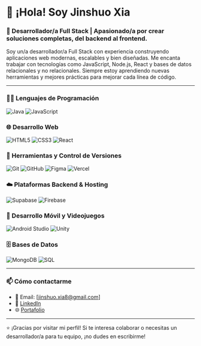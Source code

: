 # 👋 ¡Hola! Soy Jinshuo Xia

### 🚀 Desarrollador/a Full Stack | Apasionado/a por crear soluciones completas, del backend al frontend.

Soy un/a desarrollador/a Full Stack con experiencia construyendo aplicaciones web modernas, escalables y bien diseñadas. Me encanta trabajar con tecnologías como JavaScript, Node.js, React y bases de datos relacionales y no relacionales. Siempre estoy aprendiendo nuevas herramientas y mejores prácticas para mejorar cada línea de código.

---
### 👨‍💻 Lenguajes de Programación
![Java](https://img.shields.io/badge/Java-007396?style=for-the-badge&logo=java&logoColor=white)
![JavaScript](https://img.shields.io/badge/JavaScript-F7DF1E?style=for-the-badge&logo=javascript&logoColor=black)

### 🌐 Desarrollo Web
![HTML5](https://img.shields.io/badge/HTML5-E34F26?style=for-the-badge&logo=html5&logoColor=white)
![CSS3](https://img.shields.io/badge/CSS3-1572B6?style=for-the-badge&logo=css3&logoColor=white)
![React](https://img.shields.io/badge/React-20232A?style=for-the-badge&logo=react&logoColor=61DAFB)

### 🧰 Herramientas y Control de Versiones
![Git](https://img.shields.io/badge/Git-F05032?style=for-the-badge&logo=git&logoColor=white)
![GitHub](https://img.shields.io/badge/GitHub-181717?style=for-the-badge&logo=github&logoColor=white)
![Figma](https://img.shields.io/badge/Figma-F24E1E?style=for-the-badge&logo=figma&logoColor=white)
![Vercel](https://img.shields.io/badge/Vercel-000000?style=for-the-badge&logo=vercel&logoColor=white)

### ☁️ Plataformas Backend & Hosting
![Supabase](https://img.shields.io/badge/Supabase-3ECF8E?style=for-the-badge&logo=supabase&logoColor=white)
![Firebase](https://img.shields.io/badge/Firebase-FFCA28?style=for-the-badge&logo=firebase&logoColor=black)

### 📱 Desarrollo Móvil y Videojuegos
![Android Studio](https://img.shields.io/badge/Android_Studio-3DDC84?style=for-the-badge&logo=android-studio&logoColor=white)
![Unity](https://img.shields.io/badge/Unity-000000?style=for-the-badge&logo=unity&logoColor=white)

### 🗄️ Bases de Datos
![MongoDB](https://img.shields.io/badge/MongoDB-47A248?style=for-the-badge&logo=mongodb&logoColor=white)
![SQL](https://img.shields.io/badge/SQL-4479A1?style=for-the-badge&logo=mysql&logoColor=white)


---

### 📫 Cómo contactarme

- 📧 Email: [jinshuo.xia8@gmail.com]
- 💼 [LinkedIn](https://www.linkedin.com/in/jinshuo-xia/)
- 🌐 [Portafolio](https://portfolio-v2-eosin-psi.vercel.app/)

---

⭐ ¡Gracias por visitar mi perfil! Si te interesa colaborar o necesitas un desarrollador/a para tu equipo, ¡no dudes en escribirme!
